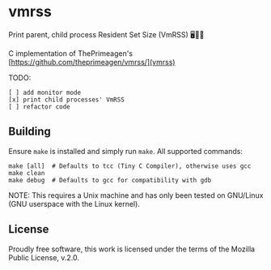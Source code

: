 # vmrss

Print parent, child process Resident Set Size (VmRSS) 🖥️🔬✨

C implementation of ThePrimeagen's [https://github.com/theprimeagen/vmrss/](vmrss)

TODO:
```
[ ] add monitor mode
[x] print child processes' VmRSS
[ ] refactor code
```

## Building

Ensure `make` is installed and simply run `make`. All supported commands:
```
make [all]  # Defaults to tcc (Tiny C Compiler), otherwise uses gcc
make clean
make debug  # Defaults to gcc for compatibility with gdb
```

NOTE: This requires a Unix machine and has only been tested on GNU/Linux (GNU userspace with the
Linux kernel).

## License

Proudly free software, this work is licensed under the terms of the Mozilla Public License, v.2.0.

